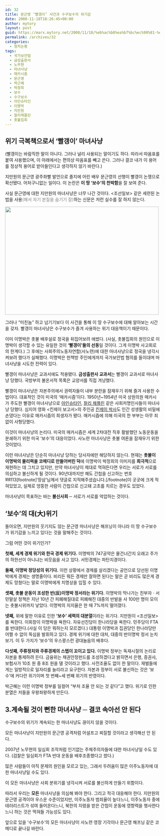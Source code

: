 ```yaml
---
id: 32
title: 문근영 ‘빨갱이’ 사건과 수구보수의 위기감
date: 2008-11-18T18:26:45+00:00
author: mytory
layout: post
guid: https://marx.mytory.net/2008/11/18/%eb%ac%b8%ea%b7%bc%ec%98%81-%eb%b9%a8%ea%b0%b1%ec%9d%b4-%ec%82%ac%ea%b1%b4%ea%b3%bc-%ec%88%98%ea%b5%ac%eb%b3%b4%ec%88%98%ec%9d%98-%ec%9c%84%ea%b8%b0%ea%b0%90/
permalink: /archives/32
categories:
  - 정치논평
tags:
  - 국가보안법
  - 금성출판사
  - 노무현
  - 마녀사냥
  - 매카시즘
  - 문근영
  - 박근혜
  - 박정희
  - 보수
  - 수구보수
  - 아인슈타인
  - 이명박
  - 지만원
  - 찰리채플린
  - 촛불집회
---
```

## 위기 극복책으로서 ‘빨갱이’ 마녀사냥

(빨갱이는 바람직한 말이 아니다. 그러나 널리 사용되는 말이기도 하다. 따라서 따옴표를 붙여 사용했으며, 이 아래에서는 편의상 따옴표를 빼고 쓴다. 그러나 결코 내가 이 용어를 정상적 용어로 받아들인다고 생각하지 않기 바란다.)

지만원의 문근영 광주좌빨 발언으로 졸지에 어린 배우 문근영의 선행이 빨갱이 논쟁으로 확산됐다. 어처구니없는 일이다. 이 논란은 <span class="Apple-style-span" style="font-weight: bold;">이 땅 ‘보수’의 천박함</span>을 잘 보여 준다.

사실 문근영에 대한 지만원의 마녀사냥은 너무 나간 것이다. &lt;조선일보&gt; 같은 세련된 논법을 사용<font color="gray">(해서 자기 본질을 숨기기 잘)</font>하는 신문은 저런 실수를 잘 하지 않는다.

<img src="https://marx.mytory.net/wp-content/uploads/1/4923082211e2c9Z.jpg" class="aligncenter" width="500" height="350" alt="" filename="red-hunting.jpg" filemime="" />

그러나 “미친놈” 하고 넘기기보다 이 사건을 통해 이 땅 수구보수에 대해 알아보는 시간을 갖자. 빨갱이 마녀사냥은 수구보수가 즐겨 사용하는 위기 대응책이기 때문이다.

이미 이명박은 촛불 배후설로 정국을 뒤집어보려 애썼다. (사실, 촛불집회의 원인으로 이명박이 생각할 수 있는 유일한 것이 <span class="Apple-style-span" style="font-weight: bold;">‘빨갱이’들의 선동</span>일 것이다. 그게 이명박 사고회로의 한계다.) 그 후에는 사회주의노동자연합(사노련)에 대한 마녀사냥으로 정국을 냉각시켜보려 했다가 실패했다. 이명박은 헌책방 주인에게까지 국가보안법 혐의를 들이대며 마녀사냥을 시도한 전력이 있다.

빨갱이 마녀사냥은 교과서에도 적용됐다. <span class="Apple-style-span" style="font-weight: bold;">금성출판사 교과서</span>는 빨갱이 교과서로 마녀사냥 당했다. 국방부의 불온서적 목록은 교양서를 직접 겨냥했다.

빨갱이 마녀사냥은 자본주의에서 권력자들이 내부 분란을 잠재우기 위해 즐겨 사용한 수법이다. 대표적인 것이 미국의 ‘매카시즘’이다. 1950년~1954년 미국 상원의원 매카시가 주도한 빨갱이 마녀사냥으로 <a href="http://solidarity.tistory.com/18" target="_blank" title="[세계의 사회주의자 ① - 알버트 아인슈타인]로 이동합니다.">아인슈타인</a>, <a href="http://news.khan.co.kr/section/khan_art_view.html?mode=view&artid=200809051659325&code=900308" target="_blank" title="[http://news.khan.co.kr/section/khan_art_view.html?mode=view&artid=200809051659325&code=900308]로 이동합니다.">찰리 채플린</a> 같은 사회저명인사들이 마녀사냥 당했다. 심지어 영화 &lt;킨제이 보고서&gt;의 주인공 <a href="http://smog.egloos.com/3925191" target="_blank" title="[알프레드 킨제이 박사]로 이동합니다.">킨제이 박사</a>도 인간 성생활의 비밀에 손댔다는 이유로 매카시즘의 희생자가 됐다. 매카시즘에 의해 미국의 한 부부는 아무 죄 없이 사형당했다.

이것이 마녀사냥의 논리다. 미국의 매카시즘은 세계 2차대전 직후 활발했던 노동운동을 분쇄하기 위한 미국 ‘보수’의 대응이었다. 사노련 마녀사냥은 촛불 여론을 잠재우기 위한 것이었다.

이런 마녀사냥은 단순히 마녀사냥 당하는 당사자에만 해당하지 않는다. 현재는 <span class="Apple-style-span" style="font-weight: bold;">촛불이 이명박의 물리력을 코메디로 만들어버린 덕</span>에 이명박이 박정희의 이미지를 <span class="Apple-style-span" style="font-weight: bold;">희극적</span>으로 재현하는 데 그치고 있지만, 만약 마녀사냥이 제대로 먹혀든다면 우리는 서로가 서로를 의심하고 불신하게 될 것이다. 90년대까지만 해도 간첩을 신고하는 번호 <span class="Apple-style-span" style="text-decoration: line-through;">111</span>113[footnote]‘장삼’님께서 댓글로 지적해주셨습니다.[/footnote]이 곳곳에 크게 적혀있었고, 실제로 엉뚱한 사람이 간첩으로 신고돼 고초를 치르는 경우도 있었다.

마녀사냥이 목표하는 바는 <span class="Apple-style-span" style="font-weight: bold;">불신사회 ─</span> 서로가 서로를 억압하는 것이다.

## ‘보수’의 대(大)위기

돌아오면, 지만원의 웃기지도 않는 문근영 마녀사냥은 해프닝이 아니라 이 땅 수구보수가 위기감을 느끼고 있다는 것을 말해주는 것이다.

그럼 어떤 것이 위기인가?

<span class="Apple-style-span" style="font-weight: bold;">첫째, 세계 경제 위기와 한국 경제 위기다.</span> 이명박의 747공약은 물건너간지 오래고 주가의 하한선이 아니냐는 비웃음을 사고 있다. 서민경제는 파탄지경이다.

<span class="Apple-style-span" style="font-weight: bold;">둘째, 이명박 정당성의 위기다.</span> 이런 상황에서 경제를 살리겠다는 공언으로 당선된 이명박에게 경제는 생명줄이다. 비리든 뭐든 경제만 잘하면 된다는 말은 곧 비리도 많은게 경제도 망쳤다는 말로 이명박에게 치명상을 입힐 수 있다.

<span class="Apple-style-span" style="font-weight: bold;">셋째, 촛불 운동이 조성한 반(反)이명박 정서라는 위기다.</span> 이명박의 막나가는 친부자ㆍ서민말살 정책은 지난 10년 간 피폐해질대로 피폐해진 대중의 반발을 사 100만 명이 모이는 촛불시위까지 낳았다. 이명박의 지지율은 한 때 7%까지 떨어졌다.

<span class="Apple-style-span" style="font-weight: bold;">넷째,</span> 위에 말한 이유로 인한 <span class="Apple-style-span" style="font-weight: bold;">‘보수’ 세력의 대분열</span>이라는 위기다. 지만원이 &lt;조선일보&gt;를 욕한다. 이회창이 이명박을 욕한다. 자유선진당이 한나라당을 욕한다. 민주당이 FTA를 반대한다.(사실 이 당은 뭐하는지 모르겠다.) 대통령 이명박과 집권당인 한나라당만 어쩔 수 없이 뚝심을 발휘하고 있다. 경제 위기에 대한 대처, 대중의 반이명박 정서 눈치보기. 이 두 가지가 ‘보수’의 우스꽝스런 광대놀음의 배후다.

<span class="Apple-style-span" style="font-weight: bold;">다섯째, 주류정치와 주류경제의 스텝이 꼬이고 있다.</span> 이명박 정부는 독재시절의 논리로 자본을 통제하려 든다. 금융위는 채권안정펀드를 조성하겠다고 밝히면서 은행, 증권사, 보험사가 10조 원 중 8조 원을 댈 것이라고 했다. 사전조율도 없이 한 말이다. 재벌들에게는 일방적으로 일자리를 늘리라고 요구한다. 자본과 정부이 서로 불신하는 것은 ‘보수’에 커다란 위기이며 첫 번째~세 번째 위기의 반영이다.

박근혜는 이런 이명박 정부를 일컬어 “부처 조율 안 되는 것 같다”고 했다. 위기로 인한 분열은 저들을 우왕좌왕하게 만든다.

## 3.계속될 것이 뻔한 마녀사냥 ─ 결코 속아선 안 된다

수구보수의 위기가 계속되는 한 마녀사냥도 끊이지 않을 것이다.

모든 마녀사냥이 지만원의 문근영 공격처럼 어설프고 찌질할 것이라고 생각해선 안 된다.

2007년 노무현의 일심회 조작처럼 인기없는 주체주의자들에 대한 마녀사냥일 수도 있다. (검찰은 일심회가 FTA 반대 운동을 배후조종했다고 썼다.)

많은 사람들이 아직 문제의 원인을 모르고 있는, 그래서 두려움이 많은 이주노동자에 대한 마녀사냥일 수도 있다.

이 모든 마녀사냥은 사회 분위기를 냉각시켜 서로를 불신하게 만들기 위함이다.

따라서 우리는 <span class="Apple-style-span" style="font-weight: bold;">모든</span> 마녀사냥을 의심해 봐야 한다. 그리고 적극 대응해야 한다. 지만원의 문근영 공격이야 우스운 수준이었지만, 이주노동자 범죄율이 높다느니, 이주노동자 중에 테러리스트가 섞여 들어온다느니, 북한의 지령을 받은 간첩이 운동에 영향력을 행사한다느니 하는 것은 먹혀들 가능성도 있다.

앞으로 있을 ‘수구보수’의 모든 마녀사냥이 사노련 영장 기각이나 문근영 해프닝 같은 코메디로 끝나길 바란다.